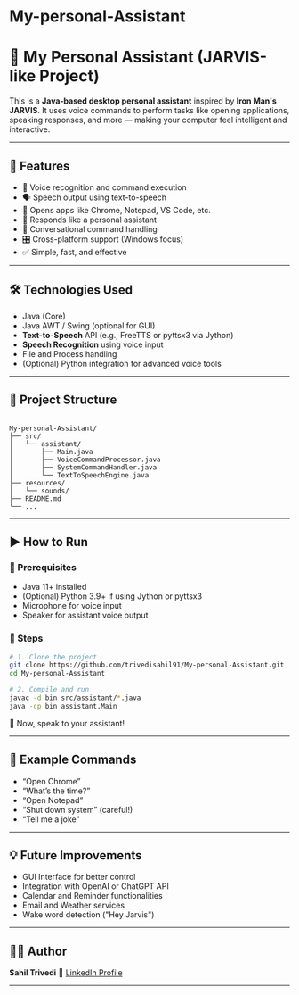 # My-personal-Assistant

# 🧠 My Personal Assistant (JARVIS-like Project)

This is a **Java-based desktop personal assistant** inspired by **Iron Man's JARVIS**. It uses voice commands to perform tasks like opening applications, speaking responses, and more — making your computer feel intelligent and interactive.

---

## 🚀 Features

- 🎤 Voice recognition and command execution
- 🗣️ Speech output using text-to-speech
- 📂 Opens apps like Chrome, Notepad, VS Code, etc.
- 🧠 Responds like a personal assistant
- 💬 Conversational command handling
- 🎛️ Cross-platform support (Windows focus)
- ✅ Simple, fast, and effective

---

## 🛠️ Technologies Used

- Java (Core)
- Java AWT / Swing (optional for GUI)
- **Text-to-Speech** API (e.g., FreeTTS or pyttsx3 via Jython)
- **Speech Recognition** using voice input
- File and Process handling
- (Optional) Python integration for advanced voice tools

---

## 📁 Project Structure

```

My-personal-Assistant/
├── src/
│   └── assistant/
│       ├── Main.java
│       ├── VoiceCommandProcessor.java
│       ├── SystemCommandHandler.java
│       └── TextToSpeechEngine.java
├── resources/
│   └── sounds/
├── README.md
└── ...

````

---

## ▶️ How to Run

### 🔧 Prerequisites
- Java 11+ installed
- (Optional) Python 3.9+ if using Jython or pyttsx3
- Microphone for voice input
- Speaker for assistant voice output

### 🔨 Steps

```bash
# 1. Clone the project
git clone https://github.com/trivedisahil91/My-personal-Assistant.git
cd My-personal-Assistant

# 2. Compile and run
javac -d bin src/assistant/*.java
java -cp bin assistant.Main
````

🎤 Now, speak to your assistant!

---

## 🧪 Example Commands

* “Open Chrome”
* “What’s the time?”
* “Open Notepad”
* “Shut down system” (careful!)
* “Tell me a joke”

---

## 💡 Future Improvements

* GUI Interface for better control
* Integration with OpenAI or ChatGPT API
* Calendar and Reminder functionalities
* Email and Weather services
* Wake word detection ("Hey Jarvis")

---

## 🙋‍♂️ Author

**Sahil Trivedi**
🔗 [LinkedIn Profile](https://www.linkedin.com/in/trivedi-sahil-5212002b0)

---


